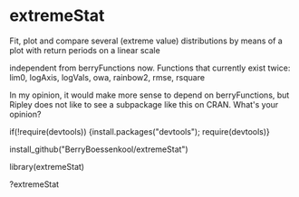 extremeStat
===========

Fit, plot and compare several (extreme value) distributions by means of a plot with return periods on a linear scale

independent from berryFunctions now. Functions that currently exist twice:
lim0, logAxis, logVals, owa, rainbow2, rmse, rsquare

In my opinion, it would make more sense to depend on berryFunctions, but Ripley does not like to see a subpackage like this on CRAN.
What's your opinion?


if(!require(devtools)) {install.packages("devtools"); require(devtools)}

install_github("BerryBoessenkool/extremeStat")

library(extremeStat)

?extremeStat